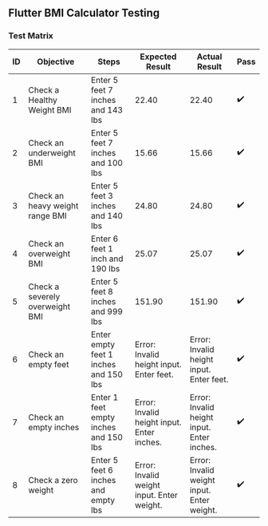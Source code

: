 ## Flutter BMI Calculator Testing

### Test Matrix
| ID | Objective | Steps                                               | Expected Result                                      | Actual Result                                        | Pass |
|----|-----------|-----------------------------------------------------|------------------------------------------------------|------------------------------------------------------|------|
| 1  | Check a Healthy Weight BMI | Enter 5 feet 7 inches and 143 lbs                | 22.40                                                | 22.40                                                | ✔️    |
| 2  | Check an underweight BMI | Enter 5 feet 7 inches and 100 lbs           | 15.66                                                | 15.66                                               | ✔️    |
| 3  | Check an heavy weight range BMI | Enter 5 feet 3 inches and 140 lbs           | 24.80                                                | 24.80                                                | ✔️    |
| 4  | Check an overweight BMI | Enter 6 feet 1 inch and 190 lbs               | 25.07                                                | 25.07                                                | ✔️    |
| 5  | Check a severely overweight BMI | Enter 5 feet 8 inches and 999 lbs    | 151.90                                             | 151.90                                               | ✔️    |
| 6  | Check an empty feet | Enter empty feet 1 inches and 150 lbs                    | Error: Invalid height input. Enter feet. | Error: Invalid height input. Enter feet. | ✔️     |
| 7  | Check an empty  inches | Enter 1 feet empty inches and 150 lbs                    | Error: Invalid height input. Enter inches. | Error: Invalid height input. Enter inches. | ✔️     |
| 8  | Check a zero weight | Enter 5 feet 6 inches and empty lbs                      | Error: Invalid weight input. Enter weight. | Error: Invalid weight input. Enter weight. | ✔️     |
